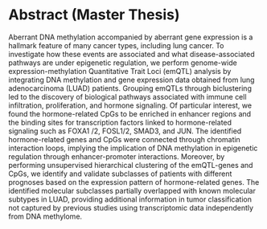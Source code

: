 
# Abstract (Master Thesis)
Aberrant DNA methylation accompanied by aberrant gene expression is a hallmark feature of many cancer types, including lung cancer. To investigate how these events are associated and what disease-associated pathways are under epigenetic regulation, we perform genome-wide expression-methylation Quantitative Trait Loci (emQTL) analysis by integrating DNA methylation and gene expression data obtained from lung adenocarcinoma (LUAD) patients. Grouping emQTLs through biclustering led to the discovery of biological pathways associated with immune cell infiltration, proliferation, and hormone signaling. Of particular interest, we found the hormone-related CpGs to be enriched in enhancer regions and the binding sites for transcription factors linked to hormone-related signaling such as FOXA1 /2, FOSL1/2, SMAD3, and JUN. The identified hormone-related genes and CpGs were connected through chromatin interaction loops, implying the implication of DNA methylation in epigenetic regulation through enhancer-promoter interactions. Moreover, by performing unsupervised hierarchical clustering of the emQTL-genes and CpGs, we identify and validate subclasses of patients with different prognoses based on the expression pattern of hormone-related genes. The identified molecular subclasses partially overlapped with known molecular subtypes in LUAD, providing additional information in tumor classification not captured by previous studies using transcriptomic data independently from DNA methylome.

